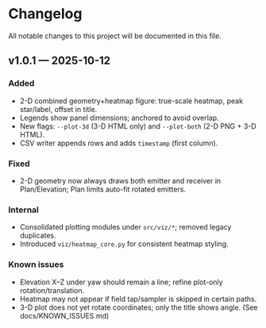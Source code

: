 # Changelog

All notable changes to this project will be documented in this file.

## v1.0.1 — 2025-10-12
### Added
- 2-D combined geometry+heatmap figure: true-scale heatmap, peak star/label, offset in title.
- Legends show panel dimensions; anchored to avoid overlap.
- New flags: `--plot-3d` (3-D HTML only) and `--plot-both` (2-D PNG + 3-D HTML).
- CSV writer appends rows and adds `timestamp` (first column).

### Fixed
- 2-D geometry now always draws both emitter and receiver in Plan/Elevation; Plan limits auto-fit rotated emitters.

### Internal
- Consolidated plotting modules under `src/viz/*`; removed legacy duplicates.
- Introduced `viz/heatmap_core.py` for consistent heatmap styling.

### Known issues
- Elevation X–Z under yaw should remain a line; refine plot-only rotation/translation.
- Heatmap may not appear if field tap/sampler is skipped in certain paths.
- 3-D plot does not yet rotate coordinates; only the title shows angle.
(See docs/KNOWN_ISSUES.md)
